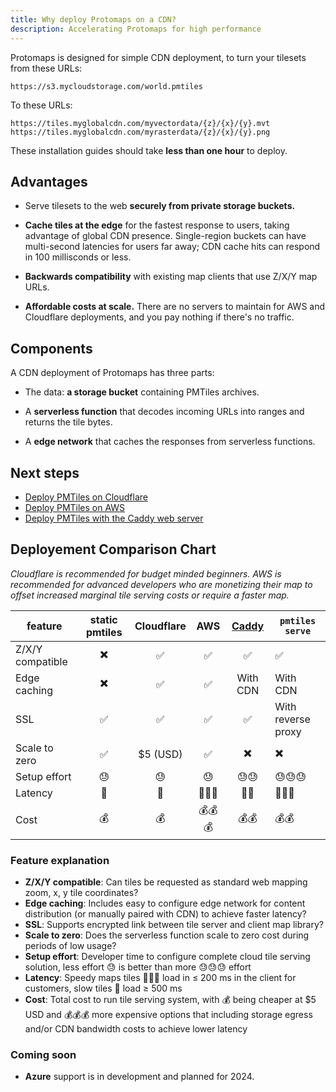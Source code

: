 ```yaml
---
title: Why deploy Protomaps on a CDN?
description: Accelerating Protomaps for high performance
---
```



Protomaps is designed for simple CDN deployment, to turn your tilesets from these URLs:

```
https://s3.mycloudstorage.com/world.pmtiles
```

To these URLs:

```
https://tiles.myglobalcdn.com/myvectordata/{z}/{x}/{y}.mvt
https://tiles.myglobalcdn.com/myrasterdata/{z}/{x}/{y}.png
```

These installation guides should take **less than one hour** to deploy.

## Advantages

* Serve tilesets to the web **securely from private storage buckets.**

* **Cache tiles at the edge** for the fastest response to users, taking advantage of global CDN presence. Single-region buckets can have multi-second latencies for users far away; CDN cache hits can respond in 100 millisconds or less.

* **Backwards compatibility** with existing map clients that use Z/X/Y map URLs.

* **Affordable costs at scale.** There are no servers to maintain for AWS and Cloudflare deployments, and you pay nothing if there's no traffic.

## Components

A CDN deployment of Protomaps has three parts:

* The data: **a storage bucket** containing PMTiles archives.

* A **serverless function** that decodes incoming URLs into ranges and returns the tile bytes.

* A **edge network** that caches the responses from serverless functions.

## Next steps

* [Deploy PMTiles on Cloudflare](/deploy/cloudflare)
* [Deploy PMTiles on AWS](/deploy/aws)
* [Deploy PMTiles with the Caddy web server](/deploy/server)

## Deployement Comparison Chart

_Cloudflare is recommended for budget minded beginners. AWS is recommended for advanced developers who are monetizing their map to offset increased marginal tile serving costs or require a faster map._

| feature | static pmtiles | Cloudflare |  AWS | [Caddy](/deploy/server#caddy) | `pmtiles serve` |
| - | :-: | :-:| :-: | :-: | - | 
| Z/X/Y compatible | ✖️    | ✅        | ✅    | ✅       | ✅                  |
| Edge caching     | ✖️    |  ✅       |  ✅   | With CDN | With CDN           |
| SSL              |  ✅  |  ✅       |  ✅   |  ✅       | With reverse proxy |
| Scale to zero    | ✅   |  $5 (USD) |  ✅   | ✖️        |  ✖️                 |
| Setup effort     | 😓   | 😓        | 😓    | 😓😓     | 😓😓😓               |
| Latency          | 🚀   |  🚀       |  🚀🚀🚀 | 🚀🚀     | 🚀🚀🚀              |
| Cost             | 💰   |  💰       |  💰💰💰 | 💰💰     | 💰💰                |

### Feature explanation

- **Z/X/Y compatible**: Can tiles be requested as standard web mapping zoom, x, y tile coordinates?
- **Edge caching**: Includes easy to configure edge network for content distribution (or manually paired with CDN) to achieve faster latency?
- **SSL**: Supports encrypted link between tile server and client map library?
- **Scale to zero**: Does the serverless function scale to zero cost during periods of low usage?
- **Setup effort**: Developer time to configure complete cloud tile serving solution, less effort 😓 is better than more 😓😓😓 effort
- **Latency**: Speedy maps tiles 🚀🚀🚀 load in ≤ 200 ms in the client for customers, slow tiles 🚀 load ≥ 500 ms
- **Cost**: Total cost to run tile serving system, with 💰 being cheaper at $5 USD and 💰💰💰 more expensive options that including storage egress and/or CDN bandwidth costs to achieve lower latency

### Coming soon

- **Azure** support is in development and planned for 2024.
